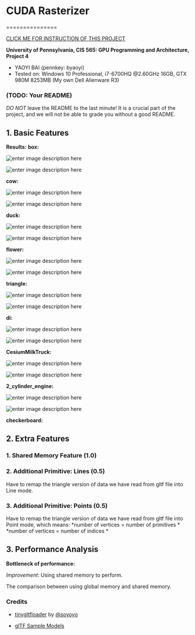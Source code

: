 # **CUDA Rasterizer**

===============



[CLICK ME FOR INSTRUCTION OF THIS PROJECT](./INSTRUCTION.md)



**University of Pennsylvania, CIS 565: GPU Programming and Architecture, Project 4**


* YAOYI BAI (pennkey: byaoyi)
* Tested on: Windows 10 Professional, i7-6700HQ  @2.60GHz 16GB, GTX 980M 8253MB (My own Dell Alienware R3)

### (TODO: Your README)

*DO NOT* leave the README to the last minute! It is a crucial part of the
project, and we will not be able to grade you without a good README.

## **1. Basic Features**
**Results:** 
**box:**

![enter image description here](https://lh3.googleusercontent.com/-FnAGi_1t3Qo/WeExI91Y7II/AAAAAAAABBY/WvSQn90Tm3EyfTtPoVj_rjv_38gpahIxgCLcBGAs/s0/box.jpg "box.jpg")

![enter image description here](https://lh3.googleusercontent.com/-qYOfrvIJiDg/WeExNfX99KI/AAAAAAAABBk/poJABEGVu1IIOoOEKt5nm1PGoOzcKCicACLcBGAs/s0/box.gif "box.gif")

**cow:**

![enter image description here](https://lh3.googleusercontent.com/-9-YVj7Q4US4/WeEtx9v3pLI/AAAAAAAABAE/_w3UBgFQkuwAy8a4KNYzNRID46VbyepbwCLcBGAs/s0/cow.jpg "cow.jpg")

![enter image description here](https://lh3.googleusercontent.com/-Zfhj3tvrP5Q/WeEt2ulKUxI/AAAAAAAABAM/RT-GalorVQoF7yYEgJ3rUsICtuJa8Qh9QCLcBGAs/s0/cow.gif "cow.gif")

**duck:**

![enter image description here](https://lh3.googleusercontent.com/-UWEYwgzTuXI/WeEqv9movsI/AAAAAAAAA_g/oooNc5ajyLsfT-6wVgJ0waQ9IM245paNQCLcBGAs/s0/duck.jpg "duck.jpg")

![enter image description here](https://lh3.googleusercontent.com/-LQi4GtiM-3Q/WeEtJgcYxTI/AAAAAAAAA_4/0WYwtiE7orQXN7GYvA6E52oAfeebYBNLgCLcBGAs/s0/duck.gif "duck.gif")

**flower:**

![enter image description here](https://lh3.googleusercontent.com/-ZDCKtIGZ6nA/WeEuYNMx8JI/AAAAAAAABAY/GWdkd552qwM861O769HgauvoELkIYC71QCLcBGAs/s0/flower.jpg "flower.jpg")

![enter image description here](https://lh3.googleusercontent.com/-ueP481WcJXA/WeEuc0KWnNI/AAAAAAAABAk/wDyoTQnTwW41lEzRrbkCFvUb9pbipOjJQCLcBGAs/s0/flower.gif "flower.gif")

**triangle:**

![enter image description here](https://lh3.googleusercontent.com/-yul8kIKlRbE/WeEyFlN4pHI/AAAAAAAABCE/3n6ghMh5pqsmb5A9ixN2cNrD4ZRgVyLowCLcBGAs/s0/triangle.jpg "triangle.jpg")

![enter image description here](https://lh3.googleusercontent.com/-82OQF5cBjeA/WeEyKTi15YI/AAAAAAAABCM/FEzOwcA1iHgrAcdaua1ic-sIc6QKLMNpgCLcBGAs/s0/triangle.gif "triangle.gif")

**di:**

![enter image description here](https://lh3.googleusercontent.com/-0cPSbY6RqTw/WeEwcpuoR5I/AAAAAAAABBI/P2aahQPYW0gEJn8BMS6BqheEB8W1zwBnwCLcBGAs/s0/di.jpg "di.jpg")

![enter image description here](https://lh3.googleusercontent.com/-CB00VlVO33Y/WeEwhc6Y-_I/AAAAAAAABBQ/jACIpRS_Kc0LWdMbkYo46civzuZW9aZ6ACLcBGAs/s0/di.gif "di.gif")

**CesiumMilkTruck:**

![enter image description here](https://lh3.googleusercontent.com/-6SBsiKnK3nY/WeEyqTy8I9I/AAAAAAAABCY/53XkArErsdISGR7W2t9HzNaHvucQvIa8gCLcBGAs/s0/CesiumMilkTruck.jpg "CesiumMilkTruck.jpg")

![enter image description here](https://lh3.googleusercontent.com/-kzu5CXH28YU/WeEyvsZmZkI/AAAAAAAABCs/5oce21ZkNo4YZ4vUqQNOw-Sr1UtlxRA8gCLcBGAs/s0/CesiumMilkTruck.gif "CesiumMilkTruck.gif")

**2_cylinder_engine:** 

![enter image description here](https://lh3.googleusercontent.com/-X4ObI5cAMEI/WeEzhDrRkwI/AAAAAAAABDI/J5rXsR_bQRQBu-973pPsyC9g1MTgFQUKQCLcBGAs/s0/2_cylinder_engine.jpg "2_cylinder_engine.jpg")

![enter image description here](https://lh3.googleusercontent.com/-_ls1SibOQ_E/WeEzmWnS1wI/AAAAAAAABDU/DP09VJdvFQMXjFCjVZu43MSmEo1n2tW_ACLcBGAs/s0/2_cylinder_engine.gif "2_cylinder_engine.gif")

**checkerboard:**


## **2. Extra Features**

### 1. Shared Memory Feature (1.0)

### 2. Additional Primitive: Lines (0.5)

Have to remap the triangle version of data we have read from gltf file into Line mode.

### 3. Additional Primitive: Points (0.5)

Have to remap the triangle version of data we have read from gltf file into Point mode, which means:
*number of vertices = number of primitives *
*number of vertices = number of indices *

## **3. Performance Analysis**

**Bottleneck of performance:**


*Improvement*: Using shared memory to perform.

The comparison between using global memory and shared memory.


### Credits

* [tinygltfloader](https://github.com/syoyo/tinygltfloader) by [@soyoyo](https://github.com/syoyo)

* [glTF Sample Models](https://github.com/KhronosGroup/glTF/blob/master/sampleModels/README.md)

